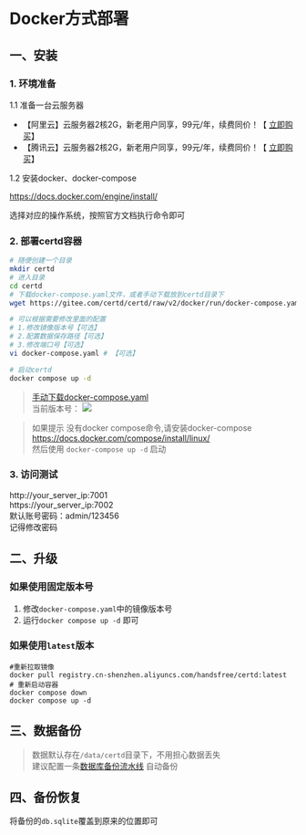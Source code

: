 # Docker方式部署

## 一、安装

### 1. 环境准备

1.1  准备一台云服务器

* 【阿里云】云服务器2核2G，新老用户同享，99元/年，续费同价！【 [立即购买](https://www.aliyun.com/benefit?scm=20140722.M_10244282._.V_1&source=5176.11533457&userCode=qya11txb )】
* 【腾讯云】云服务器2核2G，新老用户同享，99元/年，续费同价！【 [立即购买](https://cloud.tencent.com/act/cps/redirect?redirect=6094&cps_key=b3ef73330335d7a6efa4a4bbeeb6b2c9&from=console)】

1.2 安装docker、docker-compose 

https://docs.docker.com/engine/install/ 

选择对应的操作系统，按照官方文档执行命令即可

### 2. 部署certd容器

```bash
# 随便创建一个目录
mkdir certd
# 进入目录
cd certd
# 下载docker-compose.yaml文件，或者手动下载放到certd目录下
wget https://gitee.com/certd/certd/raw/v2/docker/run/docker-compose.yaml

# 可以根据需要修改里面的配置
# 1.修改镜像版本号【可选】
# 2.配置数据保存路径【可选】
# 3.修改端口号【可选】
vi docker-compose.yaml # 【可选】

# 启动certd
docker compose up -d

```

> [手动下载docker-compose.yaml ](https://gitee.com/certd/certd/raw/v2/docker/run/docker-compose.yaml)   
> 当前版本号： ![](https://img.shields.io/npm/v/%40certd%2Fpipeline)  

> 如果提示 没有docker compose命令,请安装docker-compose   
> https://docs.docker.com/compose/install/linux/   
> 然后使用 `docker-compose up -d` 启动

### 3. 访问测试

http://your_server_ip:7001   
https://your_server_ip:7002   
默认账号密码：admin/123456     
记得修改密码  


## 二、升级

### 如果使用固定版本号
1. 修改`docker-compose.yaml`中的镜像版本号
2. 运行`docker compose up -d` 即可

### 如果使用`latest`版本
```shell
#重新拉取镜像
docker pull registry.cn-shenzhen.aliyuncs.com/handsfree/certd:latest
# 重新启动容器
docker compose down
docker compose up -d
```
## 三、数据备份
> 数据默认存在`/data/certd`目录下，不用担心数据丢失   
> 建议配置一条[数据库备份流水线](../../use/backup/) 自动备份

## 四、备份恢复

将备份的`db.sqlite`覆盖到原来的位置即可